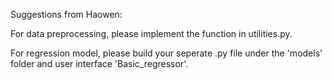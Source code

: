 Suggestions from Haowen:

For data preprocessing, please implement the function in utilities.py.
    
For regression model, please build your seperate .py file under the 'models' folder and user interface 'Basic_regressor'.

